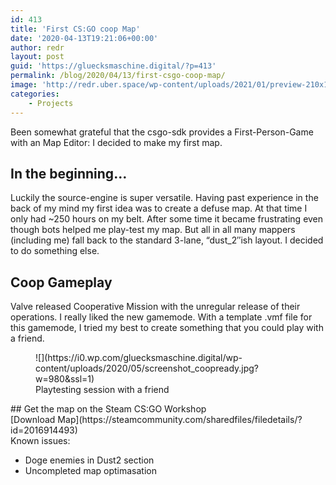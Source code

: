 ```yaml
---
id: 413
title: 'First CS:GO coop Map'
date: '2020-04-13T19:21:06+00:00'
author: redr
layout: post
guid: 'https://gluecksmaschine.digital/?p=413'
permalink: /blog/2020/04/13/first-csgo-coop-map/
image: 'http://redr.uber.space/wp-content/uploads/2021/01/preview-210x118.png'
categories:
    - Projects
---
```


Been somewhat grateful that the csgo-sdk provides a First-Person-Game with an Map Editor: I decided to make my first map.

## In the beginning…

Luckily the source-engine is super versatile. Having past experience in the back of my mind my first idea was to create a defuse map. At that time I only had ~250 hours on my belt. After some time it became frustrating even though bots helped me play-test my map. But all in all many mappers (including me) fall back to the standard 3-lane, “dust\_2″ish layout. I decided to do something else.

## Coop Gameplay

Valve released Cooperative Mission with the unregular release of their operations. I really liked the new gamemode. With a template .vmf file for this gamemode, I tried my best to create something that you could play with a friend.

<figure class="wp-block-image size-large">![](https://i0.wp.com/gluecksmaschine.digital/wp-content/uploads/2020/05/screenshot_coopready.jpg?w=980&ssl=1)<figcaption>Playtesting session with a friend</figcaption></figure>## Get the map on the Steam CS:GO Workshop

<div class="wp-container-7 wp-block-buttons aligncenter"><div class="wp-block-button is-style-fill">[Download Map](https://steamcommunity.com/sharedfiles/filedetails/?id=2016914493)</div></div>Known issues:

- Doge enemies in Dust2 section
- Uncompleted map optimasation
